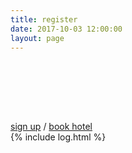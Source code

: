 ```yaml
---
title: register
date: 2017-10-03 12:00:00
layout: page
---
```


<div style="height: 10vw;"></div>

<div class="section">
  <a class="big-links" href="https://voxproduct.typeform.com/to/EGJWFB" target="_blank">sign up</a>
  <span class="big-links">/</span>
  <a class="big-links" href="http://bit.ly/2hM71DE" target="_blank">book hotel</a>
</div>

<section class="c-post--list">
  {% include log.html %}
</section>
